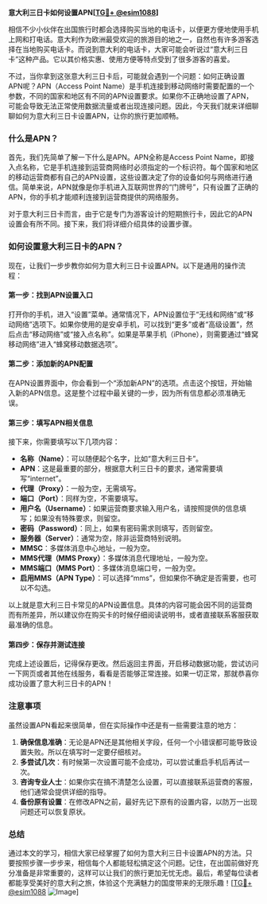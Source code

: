 **意大利三日卡如何设置APN[[TG💪+ @esim1088](https://t.me/s/esim1088)]**

相信不少小伙伴在出国旅行时都会选择购买当地的电话卡，以便更方便地使用手机上网和打电话。意大利作为欧洲最受欢迎的旅游目的地之一，自然也有许多游客选择在当地购买电话卡。而说到意大利的电话卡，大家可能会听说过“意大利三日卡”这种产品。它以其价格实惠、使用方便等特点受到了很多游客的喜爱。

不过，当你拿到这张意大利三日卡后，可能就会遇到一个问题：如何正确设置APN呢？APN（Access Point Name）是手机连接到移动网络时需要配置的一个参数，不同的国家和地区有不同的APN设置要求。如果你不正确地设置了APN，可能会导致无法正常使用数据流量或者出现连接问题。因此，今天我们就来详细聊聊如何为意大利三日卡设置APN，让你的旅行更加顺畅。

### 什么是APN？

首先，我们先简单了解一下什么是APN。APN全称是Access Point Name，即接入点名称，它是手机连接到运营商网络时必须指定的一个标识符。每个国家和地区的移动运营商都有自己的APN设置，这些设置决定了你的设备如何与网络进行通信。简单来说，APN就像是你手机进入互联网世界的“门牌号”，只有设置了正确的APN，你的手机才能顺利连接到运营商提供的网络服务。

对于意大利三日卡而言，由于它是专门为游客设计的短期旅行卡，因此它的APN设置会有所不同。接下来，我们将详细介绍具体的设置步骤。

### 如何设置意大利三日卡的APN？

现在，让我们一步步教你如何为意大利三日卡设置APN。以下是通用的操作流程：

#### 第一步：找到APN设置入口

打开你的手机，进入“设置”菜单。通常情况下，APN设置位于“无线和网络”或“移动网络”选项下。如果你使用的是安卓手机，可以找到“更多”或者“高级设置”，然后点击“移动网络”或“接入点名称”。如果是苹果手机（iPhone），则需要通过“蜂窝移动网络”进入“蜂窝移动数据选项”。

#### 第二步：添加新的APN配置

在APN设置界面中，你会看到一个“添加新APN”的选项。点击这个按钮，开始输入新的APN信息。这是整个过程中最关键的一步，因为所有信息都必须准确无误。

#### 第三步：填写APN相关信息

接下来，你需要填写以下几项内容：

- **名称（Name）**：可以随便起个名字，比如“意大利三日卡”。
- **APN**：这是最重要的部分，根据意大利三日卡的要求，通常需要填写“internet”。
- **代理（Proxy）**：一般为空，无需填写。
- **端口（Port）**：同样为空，不需要填写。
- **用户名（Username）**：如果运营商要求输入用户名，请按照提供的信息填写；如果没有特殊要求，则留空。
- **密码（Password）**：同上，如果有密码需求则填写，否则留空。
- **服务器（Server）**：通常为空，除非运营商特别说明。
- **MMSC**：多媒体消息中心地址，一般为空。
- **MMS代理（MMS Proxy）**：多媒体消息代理地址，一般为空。
- **MMS端口（MMS Port）**：多媒体消息端口号，一般为空。
- **启用MMS（APN Type）**：可以选择“mms”，但如果你不确定是否需要，也可以不勾选。

以上就是意大利三日卡常见的APN设置信息。具体的内容可能会因不同的运营商而有所差异，所以建议你在购买卡的时候仔细阅读说明书，或者直接联系客服获取最准确的信息。

#### 第四步：保存并测试连接

完成上述设置后，记得保存更改。然后返回主界面，开启移动数据功能，尝试访问一下网页或者其他在线服务，看看是否能够正常连接。如果一切正常，那就恭喜你成功设置了意大利三日卡的APN！

### 注意事项

虽然设置APN看起来很简单，但在实际操作中还是有一些需要注意的地方：

1. **确保信息准确**：无论是APN还是其他相关字段，任何一个小错误都可能导致设置失败。所以在填写时一定要仔细核对。
2. **多尝试几次**：有时候第一次设置可能不会成功，可以尝试重启手机后再试一次。
3. **咨询专业人士**：如果你实在搞不清楚怎么设置，可以直接联系运营商的客服，他们通常会提供详细的指导。
4. **备份原有设置**：在修改APN之前，最好先记下原有的设置内容，以防万一出现问题还可以恢复原状。

### 总结

通过本文的学习，相信大家已经掌握了如何为意大利三日卡设置APN的方法。只要按照步骤一步步来，相信每个人都能轻松搞定这个问题。记住，在出国前做好充分准备是非常重要的，这样可以让我们的旅行更加无忧无虑。最后，希望每位读者都能享受美好的意大利之旅，体验这个充满魅力的国度带来的无限乐趣！[[TG💪+ @esim1088](https://t.me/s/esim1088) ![Image](https://i.postimg.cc/4NQfJmqS/Snipaste-2025-05-13-00-14-12.png)]